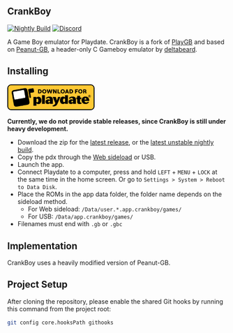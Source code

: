 <!--
<p>
<img src="assets/playgb-logo-2x.png?raw=true" width="200">
</p>
-->

## CrankBoy

[![Nightly Build](https://github.com/CrankBoyHQ/crankboy-app/actions/workflows/nightly.yml/badge.svg)](https://github.com/CrankBoyHQ/crankboy-app/actions/workflows/nightly.yml)
[![Discord](https://img.shields.io/discord/675983554655551509?logo=discord&logoColor=white&color=7289DA)](https://discord.com/channels/675983554655551509/1378119815641694278)

A Game Boy emulator for Playdate. CrankBoy is a fork of [PlayGB](https://github.com/risolvipro/PlayGB)
and based on [Peanut-GB](https://github.com/deltabeard/Peanut-GB), a header-only C Gameboy emulator by
[deltabeard](https://github.com/deltabeard).

## Installing

<a href="https://github.com/CrankBoyHQ/crankboy-app/releases/latest"><img src="assets/playdate-badge-download.png?raw=true" width="200"></a>

**Currently, we do not provide stable releases, since CrankBoy is still under heavy development.**

- Download the zip for the [latest release](https://github.com/CrankBoyHQ/crankboy-app/releases/latest),
  or the [latest unstable nightly build](https://github.com/CrankBoyHQ/crankboy-app/actions/workflows/nightly.yml).
- Copy the pdx through the [Web sideload](https://play.date/account/sideload/) or USB.
- Launch the app.
- Connect Playdate to a computer, press and hold `LEFT` + `MENU` + `LOCK` at the same time in the home
  screen. Or go to `Settings > System > Reboot to Data Disk`.
- Place the ROMs in the app data folder, the folder name depends on the sideload method.
  - For Web sideload: `/Data/user.*.app.crankboy/games/`
  - For USB: `/Data/app.crankboy/games/`
- Filenames must end with `.gb` or `.gbc`

## Implementation

CrankBoy uses a heavily modified version of Peanut-GB.

## Project Setup

After cloning the repository, please enable the shared Git hooks by running this command from the project root:

```bash
git config core.hooksPath githooks
```
